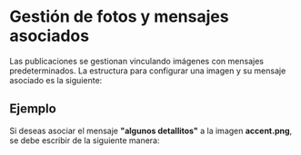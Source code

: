 # Gestión de fotos y mensajes asociados

Las publicaciones se gestionan vinculando imágenes con mensajes predeterminados. La estructura para configurar una imagen y su mensaje asociado es la siguiente:

## Ejemplo

Si deseas asociar el mensaje **"algunos detallitos"** a la imagen **accent.png**, se debe escribir de la siguiente manera:

